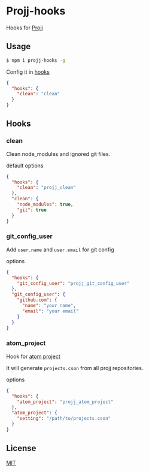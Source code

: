 # Projj-hooks

Hooks for [Projj](https://github.com/popomore/projj)

## Usage

```bash
$ npm i projj-hooks -g
```

Config it in [hooks](#Hooks)

```json
{
  "hooks": {
    "clean": "clean"
  }
}
```

## Hooks

### clean

Clean node_modules and ignored git files.

default options

```json
{
  "hooks": {
    "clean": "projj_clean"
  },
  "clean": {
    "node_modules": true,
    "git": true
  }
}
```

### git_config_user

Add `user.name` and `user.email` for git config

options

```json
{
  "hooks": {
    "git_config_user": "projj_git_config_user"
  },
  "git_config_user": {
    "github.com": {
      "name": "your name",
      "email": "your email"
    }
  }
}
```

### atom_project

Hook for [atom project](https://github.com/danielbrodin/atom-project-manager)

It will generate `projects.cson` from all projj repositories.

options

```json
{
  "hooks": {
    "atom_project": "projj_atom_project"
  },
  "atom_project": {
    "setting": "/path/to/projects.cson"
  }
}
```

## License

[MIT](LICENSE)
